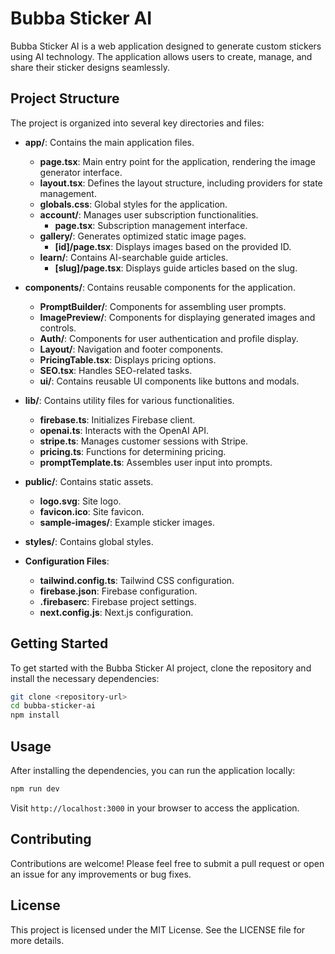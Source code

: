 # Bubba Sticker AI

Bubba Sticker AI is a web application designed to generate custom stickers using AI technology. The application allows users to create, manage, and share their sticker designs seamlessly.

## Project Structure

The project is organized into several key directories and files:

- **app/**: Contains the main application files.
  - **page.tsx**: Main entry point for the application, rendering the image generator interface.
  - **layout.tsx**: Defines the layout structure, including providers for state management.
  - **globals.css**: Global styles for the application.
  - **account/**: Manages user subscription functionalities.
    - **page.tsx**: Subscription management interface.
  - **gallery/**: Generates optimized static image pages.
    - **[id]/page.tsx**: Displays images based on the provided ID.
  - **learn/**: Contains AI-searchable guide articles.
    - **[slug]/page.tsx**: Displays guide articles based on the slug.

- **components/**: Contains reusable components for the application.
  - **PromptBuilder/**: Components for assembling user prompts.
  - **ImagePreview/**: Components for displaying generated images and controls.
  - **Auth/**: Components for user authentication and profile display.
  - **Layout/**: Navigation and footer components.
  - **PricingTable.tsx**: Displays pricing options.
  - **SEO.tsx**: Handles SEO-related tasks.
  - **ui/**: Contains reusable UI components like buttons and modals.

- **lib/**: Contains utility files for various functionalities.
  - **firebase.ts**: Initializes Firebase client.
  - **openai.ts**: Interacts with the OpenAI API.
  - **stripe.ts**: Manages customer sessions with Stripe.
  - **pricing.ts**: Functions for determining pricing.
  - **promptTemplate.ts**: Assembles user input into prompts.

- **public/**: Contains static assets.
  - **logo.svg**: Site logo.
  - **favicon.ico**: Site favicon.
  - **sample-images/**: Example sticker images.

- **styles/**: Contains global styles.

- **Configuration Files**:
  - **tailwind.config.ts**: Tailwind CSS configuration.
  - **firebase.json**: Firebase configuration.
  - **.firebaserc**: Firebase project settings.
  - **next.config.js**: Next.js configuration.

## Getting Started

To get started with the Bubba Sticker AI project, clone the repository and install the necessary dependencies:

```bash
git clone <repository-url>
cd bubba-sticker-ai
npm install
```

## Usage

After installing the dependencies, you can run the application locally:

```bash
npm run dev
```

Visit `http://localhost:3000` in your browser to access the application.

## Contributing

Contributions are welcome! Please feel free to submit a pull request or open an issue for any improvements or bug fixes.

## License

This project is licensed under the MIT License. See the LICENSE file for more details.